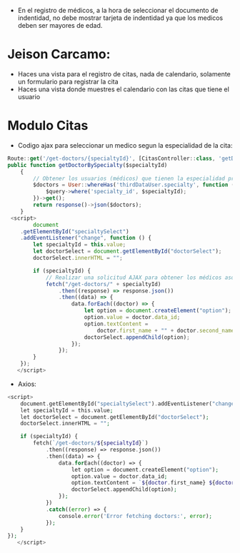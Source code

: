 - En el registro de médicos, a la hora de seleccionar el documento de indentidad, no debe mostrar tarjeta de indentidad ya que los medicos deben ser mayores de edad.

# Jeison Carcamo:

- Haces una vista para el registro de citas, nada de calendario, solamente un formulario para registrar la cita 
- Haces una vista donde muestres el calendario con las citas que tiene el usuario


# Modulo Citas

- Codigo ajax para seleccionar un medico segun la especialidad de la cita:
```js
Route::get('/get-doctors/{specialtyId}', [CitasController::class, 'getDoctorBySpecialty']);
public function getDoctorBySpecialty($specialtyId)
    {
        // Obtener los usuarios (médicos) que tienen la especialidad proporcionada
        $doctors = User::whereHas('thirdDataUser.specialty', function ($query) use ($specialtyId) {
            $query->where('specialty_id', $specialtyId);
        })->get();
        return response()->json($doctors);
    }
 <script>
        document
    .getElementById("specialtySelect")
    .addEventListener("change", function () {
        let specialtyId = this.value;
        let doctorSelect = document.getElementById("doctorSelect");
        doctorSelect.innerHTML = "";

        if (specialtyId) {
            // Realizar una solicitud AJAX para obtener los médicos asociados segun la especialidad seleccionada
            fetch("/get-doctors/" + specialtyId)
                .then((response) => response.json())
                .then((data) => {
                    data.forEach((doctor) => {
                        let option = document.createElement("option");
                        option.value = doctor.data_id;
                        option.textContent =
                            doctor.first_name + "" + doctor.second_name;
                        doctorSelect.appendChild(option);
                    });
                });
        }
    });
   </script>
```

- Axios:
```php
<script>
    document.getElementById("specialtySelect").addEventListener("change", function () {
    let specialtyId = this.value;
    let doctorSelect = document.getElementById("doctorSelect");
    doctorSelect.innerHTML = "";

    if (specialtyId) {
        fetch(`/get-doctors/${specialtyId}`)
            .then((response) => response.json())
            .then((data) => {
                data.forEach((doctor) => {
                    let option = document.createElement("option");
                    option.value = doctor.data_id;
                    option.textContent = `${doctor.first_name} ${doctor.second_name}`;
                    doctorSelect.appendChild(option);
                });
            })
            .catch((error) => {
                console.error('Error fetching doctors:', error);
            });
    }
});
   </script>
```